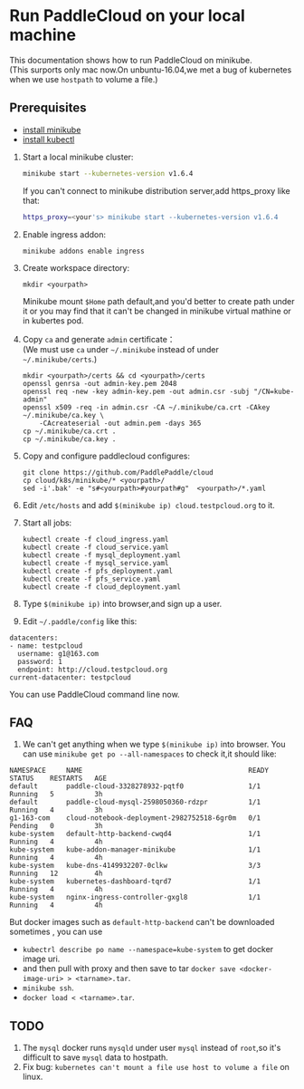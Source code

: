 # Run PaddleCloud on your local machine

This documentation shows how to run PaddleCloud on minikube.   
(This surports only mac now.On unbuntu-16.04,we met a bug of kubernetes when we use `hostpath` to volume a file.)

## Prerequisites

- [install minikube](https://kubernetes.io/docs/tasks/tools/install-minikube/)
- [install kubectl](https://kubernetes.io/docs/tasks/tools/install-kubectl/)

1. Start a local minikube cluster:

    ```bash
    minikube start --kubernetes-version v1.6.4
    ```
    
    If you can't connect to minikube distribution server,add https_proxy like that:
    
    ```bash
    https_proxy=<your's> minikube start --kubernetes-version v1.6.4
    ```
1. Enable ingress addon:

 	```
 	minikube addons enable ingress
 	```
 	
1. Create workspace directory:

	```
	mkdir <yourpath>
	```  
	Minikube mount `$Home` path default,and you'd better to create path under it or you may find that it can't be changed in minikube virtual mathine or in kubertes pod.
	
1. Copy `ca` and generate `admin` certificate：    
	(We must use `ca` under `~/.minikube` instead of under `~/.minikube/certs`.)
	
	```
	mkdir <yourpath>/certs && cd <yourpath>/certs
	openssl genrsa -out admin-key.pem 2048
	openssl req -new -key admin-key.pem -out admin.csr -subj "/CN=kube-admin"
	openssl x509 -req -in admin.csr -CA ~/.minikube/ca.crt -CAkey ~/.minikube/ca.key \
  		-CAcreateserial -out admin.pem -days 365
	cp ~/.minikube/ca.crt .
	cp ~/.minikube/ca.key .		
	```
	
1. Copy and configure paddlecloud configures:

	```
	git clone https://github.com/PaddlePaddle/cloud 
	cp cloud/k8s/minikube/* <yourpath>/
	sed -i'.bak' -e "s#<yourpath>#yourpath#g"  <yourpath>/*.yaml
	```

1. Edit `/etc/hosts` and add `$(minikube ip) cloud.testpcloud.org` to it.
1. Start all jobs:
 
	```
	kubectl create -f cloud_ingress.yaml
	kubectl create -f cloud_service.yaml
	kubectl create -f mysql_deployment.yaml
	kubectl create -f mysql_service.yaml
	kubectl create -f pfs_deployment.yaml
	kubectl create -f pfs_service.yaml
	kubectl create -f cloud_deployment.yaml
	```
1. Type `$(minikube ip)` into browser,and sign up a user.
1. Edit `~/.paddle/config` like this:

```
datacenters:
- name: testpcloud
  username: g1@163.com
  password: 1
  endpoint: http://cloud.testpcloud.org
current-datacenter: testpcloud
```

You can use PaddleCloud command line now.


## FAQ
1. We can't get anything when we type `$(minikube ip)` into browser.
You can use `minikube get po --all-namespaces` to check it,it should like:

```
NAMESPACE     NAME                                         READY     STATUS    RESTARTS   AGE
default       paddle-cloud-3328278932-pqtf0                1/1       Running   5          3h
default       paddle-cloud-mysql-2598050360-rdzpr          1/1       Running   4          3h
g1-163-com    cloud-notebook-deployment-2982752518-6gr0m   0/1       Pending   0          3h
kube-system   default-http-backend-cwqd4                   1/1       Running   4          4h
kube-system   kube-addon-manager-minikube                  1/1       Running   4          4h
kube-system   kube-dns-4149932207-0clkw                    3/3       Running   12         4h
kube-system   kubernetes-dashboard-tqrd7                   1/1       Running   4          4h
kube-system   nginx-ingress-controller-gxgl8               1/1       Running   4          4h
```

But docker images such as `default-http-backend` can't be downloaded sometimes , you can use 

  -  `kubectrl describe po name --namespace=kube-system` to get docker image uri.
  -  and then pull with proxy and then save to tar `docker save <docker-image-uri> > <tarname>.tar`.
  - `minikube ssh`.
  - `docker load < <tarname>.tar`.

## TODO	
1. The `mysql` docker runs `mysqld` under user `mysql` instead of `root`,so it's difficult to save `mysql` data to hostpath.
1. Fix bug: `kubernetes can't mount a file use host to volume a file` on linux. 
	
	
	